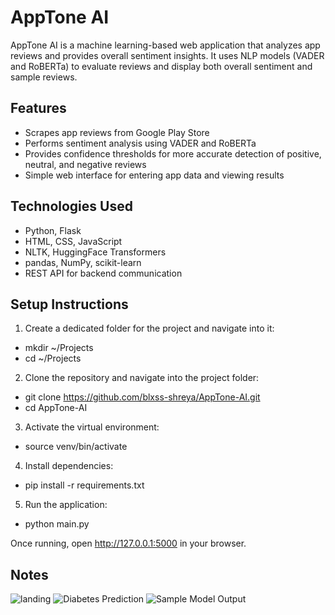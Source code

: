# AppTone AI

AppTone AI is a machine learning-based web application that analyzes app reviews and provides overall sentiment insights. It uses NLP models (VADER and RoBERTa) to evaluate reviews and display both overall sentiment and sample reviews.

## Features
- Scrapes app reviews from Google Play Store
- Performs sentiment analysis using VADER and RoBERTa
- Provides confidence thresholds for more accurate detection of positive, neutral, and negative reviews
- Simple web interface for entering app data and viewing results

## Technologies Used
- Python, Flask
- HTML, CSS, JavaScript
- NLTK, HuggingFace Transformers
- pandas, NumPy, scikit-learn
- REST API for backend communication

## Setup Instructions

1. Create a dedicated folder for the project and navigate into it:
- mkdir ~/Projects
- cd ~/Projects

2. Clone the repository and navigate into the project folder:

- git clone https://github.com/blxss-shreya/AppTone-AI.git
- cd AppTone-AI

3. Activate the virtual environment:

- source venv/bin/activate

4. Install dependencies:

- pip install -r requirements.txt

5. Run the application:

- python main.py

Once running, open http://127.0.0.1:5000 in your browser.

## Notes
![landing](images/screenshot_1.png)
![Diabetes Prediction](images/screenshot_2.png)
![Sample Model Output](images/screenshot_3.png)

